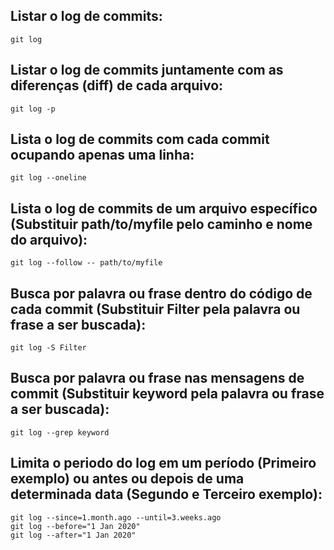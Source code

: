 ## Listar o log de commits:
```git
git log
```

## Listar o log de commits juntamente com as diferenças (diff) de cada arquivo:
```git
git log -p
```

## Lista o log de commits com cada commit ocupando apenas uma linha:
```git
git log --oneline
```

## Lista o log de commits de um arquivo específico (Substituir path/to/myfile pelo caminho e nome do arquivo):
```git
git log --follow -- path/to/myfile
```

## Busca por palavra ou frase dentro do código de cada commit (Substituir Filter pela palavra ou frase a ser buscada):
```git
git log -S Filter
```

## Busca por palavra ou frase nas mensagens de commit (Substituir keyword pela palavra ou frase a ser buscada):
```git
git log --grep keyword
```

## Limita o periodo do log em um período (Primeiro exemplo) ou antes ou depois de uma determinada data (Segundo e Terceiro exemplo):
```git
git log --since=1.month.ago --until=3.weeks.ago
git log --before="1 Jan 2020"
git log --after="1 Jan 2020"
```
